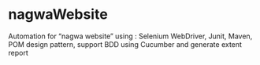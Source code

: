 # nagwaWebsite

Automation for “nagwa website” using : Selenium WebDriver, Junit, Maven, POM design pattern, support BDD using Cucumber and generate extent report 
